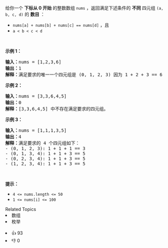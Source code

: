 <p>给你一个 <strong>下标从 0 开始</strong> 的整数数组 <code>nums</code> ，返回满足下述条件的 <strong>不同</strong> 四元组 <code>(a, b, c, d)</code> 的 <strong>数目</strong> ：</p>

<ul>
	<li><code>nums[a] + nums[b] + nums[c] == nums[d]</code> ，且</li>
	<li><code>a &lt; b &lt; c &lt; d</code></li>
</ul>

<p>&nbsp;</p>

<p><strong>示例 1：</strong></p>

<pre><strong>输入：</strong>nums = [1,2,3,6]
<strong>输出：</strong>1
<strong>解释：</strong>满足要求的唯一一个四元组是 (0, 1, 2, 3) 因为 1 + 2 + 3 == 6 。
</pre>

<p><strong>示例 2：</strong></p>

<pre><strong>输入：</strong>nums = [3,3,6,4,5]
<strong>输出：</strong>0
<strong>解释：</strong>[3,3,6,4,5] 中不存在满足要求的四元组。
</pre>

<p><strong>示例 3：</strong></p>

<pre><strong>输入：</strong>nums = [1,1,1,3,5]
<strong>输出：</strong>4
<strong>解释：</strong>满足要求的 4 个四元组如下：
- (0, 1, 2, 3): 1 + 1 + 1 == 3
- (0, 1, 3, 4): 1 + 1 + 3 == 5
- (0, 2, 3, 4): 1 + 1 + 3 == 5
- (1, 2, 3, 4): 1 + 1 + 3 == 5
</pre>

<p>&nbsp;</p>

<p><strong>提示：</strong></p>

<ul>
	<li><code>4 &lt;= nums.length &lt;= 50</code></li>
	<li><code>1 &lt;= nums[i] &lt;= 100</code></li>
</ul>
<div><div>Related Topics</div><div><li>数组</li><li>枚举</li></div></div><br><div><li>👍 93</li><li>👎 0</li></div>